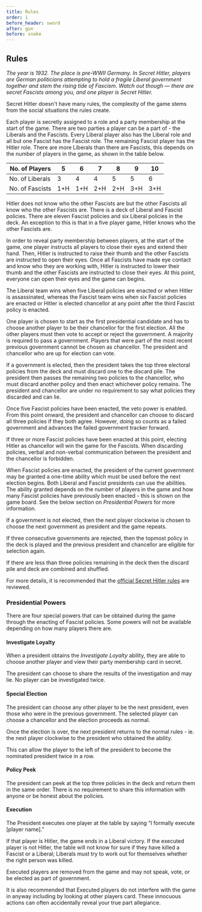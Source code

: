 ```yaml
---
title: Rules
order: 1
before_header: sword
after: gun
before: snake
---
```

## Rules
*The year is 1932. The place is pre-WWII Germany. In Secret Hitler, players are German politicians attempting to hold a fragile Liberal government together and stem the rising tide of Fascism. Watch out though — there are secret Fascists among you, and one player is Secret Hitler.*

Secret Hitler doesn't have many rules, the complexity of the game stems from the social situations the rules create.

Each player is secretly assigned to a role and a party membership at the start of the game. There are two parties a player can be a part of - the Liberals and the Fascists. Every Liberal player also has the Liberal role and all but one Fascist has the Fascist role. The remaining Fascist player has the Hitler role. There are more Liberals than there are Fascists, this depends on the number of players in the game, as shown in the table below.

No. of Players  | 5   | 6   | 7   | 8   | 9   | 10
--------------- | ----| --- | --- | --- | --- | ---
No. of Liberals | 3   | 4   | 4   | 5   | 5   | 6
No. of Fascists | 1+H | 1+H | 2+H | 2+H | 3+H | 3+H

Hitler does not know who the other Fascists are but the other Fascists all know who the other Fascists are. There is a deck of Liberal and Fascist policies. There are eleven Fascist policies and six Liberal policies in the deck. An exception to this is that in a five player game, Hitler knows who the other Fascists are.

In order to reveal party membership between players, at the start of the game, one player instructs all players to close their eyes and extend their hand. Then, Hitler is instructed to raise their thumb and the other Fascists are instructed to open their eyes. Once all Fascists have made eye contact and know who they are working with, Hitler is instructed to lower their thumb and the other Fascists are instructed to close their eyes. At this point, everyone can open their eyes and the game can begins.

The Liberal team wins when five Liberal policies are enacted or when Hitler is assassinated, whereas the Fascist team wins when six Fascist policies are enacted or Hitler is elected chancellor at any point after the third Fascist policy is enacted.

One player is chosen to start as the first presidential candidate and has to choose another player to be their chancellor for the first election. All the other players must then vote to accept or reject the government. A majority is required to pass a government. Players that were part of the most recent previous government cannot be chosen as chancellor. The president and chancellor who are up for election can vote.

If a government is elected, then the president takes the top three electoral policies from the deck and must discard one to the discard pile. The president then passes the remaining two policies to the chancellor, who must discard another policy and then enact whichever policy remains. The president and chancellor are under no requirement to say what policies they discarded and can lie.

Once five Fascist policies have been enacted, the veto power is enabled. From this point onward, the president and chancellor can choose to discard all three policies if they both agree. However, doing so counts as a failed government and advances the failed government tracker forward.

If three or more Fascist policies have been enacted at this point, electing Hitler as chancellor will win the game for the Fascists. When discarding policies, verbal and non-verbal communication between the president and the chancellor is forbidden.

When Fascist policies are enacted, the president of the current government may be granted a one-time ability which must be used before the next election begins. Both Liberal and Fascist presidents can use the abilities. The ability granted depends on the number of players in the game and how many Fascist policies have previously been enacted - this is shown on the game board. See the below section on *Presidential Powers* for more information.

If a government is not elected, then the next player clockwise is chosen to choose the next government as president and the game repeats.

If three consecutive governments are rejected, then the topmost policy in the deck is played and the previous president and chancellor are eligible for selection again.

If there are less than three policies remaining in the deck then the discard pile and deck are combined and shuffled.

For more details, it is recommended that the [official Secret Hitler rules](http://www.secrethitler.com/assets/Secret_Hitler_Rules.pdf) are reviewed.

### Presidential Powers
There are four special powers that can be obtained during the game through the enacting of Fascist policies. Some powers will not be available depending on how many players there are.

#### Investigate Loyalty
When a president obtains the *Investigate Loyalty* ability, they are able to choose another player and view their party membership card in secret.

The president can choose to share the results of the investigation and may lie. No player can be investigated twice.

#### Special Election
The president can choose any other player to be the next president, even those who were in the previous government. The selected player can choose a chancellor and the election proceeds as normal.

Once the election is over, the next president returns to the normal rules - ie. the next player clockwise to the president who obtained the ability.

This can allow the player to the left of the president to become the nominated president twice in a row.

#### Policy Peek
The president can peek at the top three policies in the deck and return them in the same order. There is no requirement to share this information with anyone or be honest about the policies.

#### Execution
The President executes one player at the table by saying “I formally execute [player name].”

If that player is Hitler, the game ends in a Liberal victory. If the executed player is not Hitler, the table will not know for sure if they have killed a Fascist or a Liberal; Liberals must try to work out for themselves whether the right person was killed.

Executed players are removed from the game and may not speak, vote, or be elected as part of government.

It is also recommended that Executed players do not interfere with the game in anyway including by looking at other players card. These innocuous actions can often accidentally reveal your true part allegiance.

